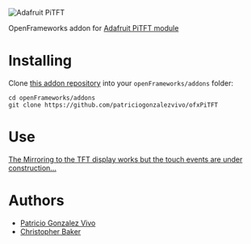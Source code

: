 ![Adafruit PiTFT](https://www.adafruit.com/images/970x728/1601-00.jpg)

OpenFrameworks addon for [Adafruit PiTFT module](https://www.adafruit.com/products/1601)

# Installing
Clone [this addon repository](https://github.com/patriciogonzalezvivo/ofxPiTFT) into your `openFrameworks/addons` folder:

	cd openFrameworks/addons
	git clone https://github.com/patriciogonzalezvivo/ofxPiTFT

# Use
[The Mirroring to the TFT display works but the touch events are under construction...](https://github.com/patriciogonzalezvivo/ofxPiTFT)

# Authors

* [Patricio Gonzalez Vivo](@patriciogv)
* [Christopher Baker](@bakercp)
